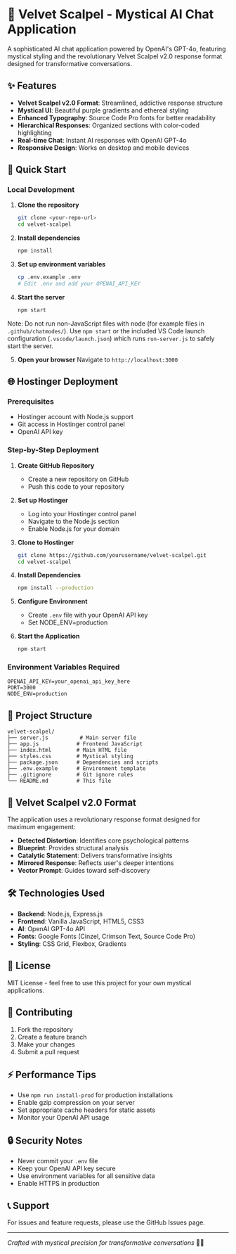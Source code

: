 # 🔮 Velvet Scalpel - Mystical AI Chat Application

A sophisticated AI chat application powered by OpenAI's GPT-4o, featuring mystical styling and the revolutionary Velvet Scalpel v2.0 response format designed for transformative conversations.

## ✨ Features

- **Velvet Scalpel v2.0 Format**: Streamlined, addictive response structure
- **Mystical UI**: Beautiful purple gradients and ethereal styling
- **Enhanced Typography**: Source Code Pro fonts for better readability
- **Hierarchical Responses**: Organized sections with color-coded highlighting
- **Real-time Chat**: Instant AI responses with OpenAI GPT-4o
- **Responsive Design**: Works on desktop and mobile devices

## 🚀 Quick Start

### Local Development

1. **Clone the repository**
   ```bash
   git clone <your-repo-url>
   cd velvet-scalpel
   ```

2. **Install dependencies**
   ```bash
   npm install
   ```

3. **Set up environment variables**
   ```bash
   cp .env.example .env
   # Edit .env and add your OPENAI_API_KEY
   ```

4. **Start the server**
   ```bash
   npm start
   ```
   
Note: Do not run non-JavaScript files with node (for example files in `.github/chatmodes/`).
Use `npm start` or the included VS Code launch configuration (`.vscode/launch.json`) which runs `run-server.js` to safely start the server.

5. **Open your browser**
   Navigate to `http://localhost:3000`

## 🌐 Hostinger Deployment

### Prerequisites
- Hostinger account with Node.js support
- Git access in Hostinger control panel
- OpenAI API key

### Step-by-Step Deployment

1. **Create GitHub Repository**
   - Create a new repository on GitHub
   - Push this code to your repository

2. **Set up Hostinger**
   - Log into your Hostinger control panel
   - Navigate to the Node.js section
   - Enable Node.js for your domain

3. **Clone to Hostinger**
   ```bash
   git clone https://github.com/yourusername/velvet-scalpel.git
   cd velvet-scalpel
   ```

4. **Install Dependencies**
   ```bash
   npm install --production
   ```

5. **Configure Environment**
   - Create `.env` file with your OpenAI API key
   - Set NODE_ENV=production

6. **Start the Application**
   ```bash
   npm start
   ```

### Environment Variables Required

```env
OPENAI_API_KEY=your_openai_api_key_here
PORT=3000
NODE_ENV=production
```

## 📁 Project Structure

```
velvet-scalpel/
├── server.js          # Main server file
├── app.js            # Frontend JavaScript
├── index.html        # Main HTML file
├── styles.css        # Mystical styling
├── package.json      # Dependencies and scripts
├── .env.example      # Environment template
├── .gitignore        # Git ignore rules
└── README.md         # This file
```

## 🎨 Velvet Scalpel v2.0 Format

The application uses a revolutionary response format designed for maximum engagement:

- **Detected Distortion**: Identifies core psychological patterns
- **Blueprint**: Provides structural analysis
- **Catalytic Statement**: Delivers transformative insights
- **Mirrored Response**: Reflects user's deeper intentions
- **Vector Prompt**: Guides toward self-discovery

## 🛠 Technologies Used

- **Backend**: Node.js, Express.js
- **Frontend**: Vanilla JavaScript, HTML5, CSS3
- **AI**: OpenAI GPT-4o API
- **Fonts**: Google Fonts (Cinzel, Crimson Text, Source Code Pro)
- **Styling**: CSS Grid, Flexbox, Gradients

## 📝 License

MIT License - feel free to use this project for your own mystical applications.

## 🤝 Contributing

1. Fork the repository
2. Create a feature branch
3. Make your changes
4. Submit a pull request

## ⚡ Performance Tips

- Use `npm run install-prod` for production installations
- Enable gzip compression on your server
- Set appropriate cache headers for static assets
- Monitor your OpenAI API usage

## 🔒 Security Notes

- Never commit your `.env` file
- Keep your OpenAI API key secure
- Use environment variables for all sensitive data
- Enable HTTPS in production

## 📞 Support

For issues and feature requests, please use the GitHub Issues page.

---

*Crafted with mystical precision for transformative conversations* 🔮✨
